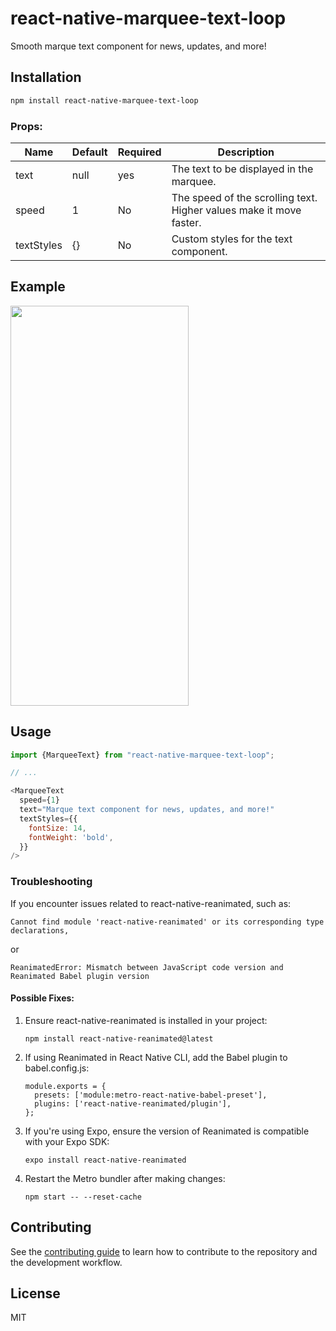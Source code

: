 # react-native-marquee-text-loop

Smooth marque text component for news, updates, and more!

## Installation

```sh
npm install react-native-marquee-text-loop
```

### Props:

| Name             | Default  | Required  | Description |
| ---------------- | -------- | -------- | -------------------------------------- |
| text | null | yes | The text to be displayed in the marquee. |
| speed | 1 | No | The speed of the scrolling text. Higher values make it move faster. |
| textStyles | {} | No | Custom styles for the text component. |


## Example

<div>
<img src="https://media2.giphy.com/media/v1.Y2lkPTc5MGI3NjExeWhwdTN5OHBkamdheWF1Y2JlcDZkdHVoOTdlbG5qZXhnY2IzanJ1byZlcD12MV9pbnRlcm5hbF9naWZfYnlfaWQmY3Q9Zw/ytK7nWtV5vcUCZYWbw/giphy.gif" width="285" height="640"/>
</div>

## Usage

```js
import {MarqueeText} from "react-native-marquee-text-loop";

// ...

<MarqueeText
  speed={1}
  text="Marque text component for news, updates, and more!"
  textStyles={{
    fontSize: 14,
    fontWeight: 'bold',
  }}
/>

```

### Troubleshooting 
If you encounter issues related to react-native-reanimated, such as:

`Cannot find module 'react-native-reanimated' or its corresponding type declarations,` 

or

`ReanimatedError: Mismatch between JavaScript code version and Reanimated Babel plugin version`


#### Possible Fixes:

1. Ensure react-native-reanimated is installed in your project:
   ```
   npm install react-native-reanimated@latest
   ```

2. If using Reanimated in React Native CLI, add the Babel plugin to babel.config.js:
   ```
   module.exports = {
     presets: ['module:metro-react-native-babel-preset'],
     plugins: ['react-native-reanimated/plugin'],
   };
   ```
   
3. If you're using Expo, ensure the version of Reanimated is compatible with your Expo SDK:
   ```
   expo install react-native-reanimated
   ```
   
4. Restart the Metro bundler after making changes:   
   ```
   npm start -- --reset-cache
   ```

## Contributing

See the [contributing guide](CONTRIBUTING.md) to learn how to contribute to the repository and the development workflow.

## License

MIT
